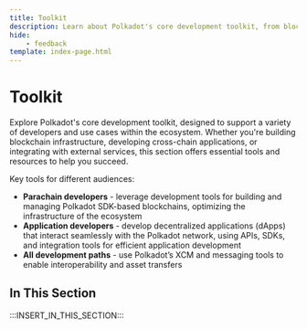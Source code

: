 ```yaml
---
title: Toolkit
description: Learn about Polkadot's core development toolkit, from blockchain construction tools to API libraries and cross-chain messaging capabilities.
hide: 
    - feedback
template: index-page.html
---
```


# Toolkit

Explore Polkadot's core development toolkit, designed to support a variety of developers and use cases within the ecosystem. Whether you're building blockchain infrastructure, developing cross-chain applications, or integrating with external services, this section offers essential tools and resources to help you succeed.

Key tools for different audiences:

- **Parachain developers** - leverage development tools for building and managing Polkadot SDK-based blockchains, optimizing the infrastructure of the ecosystem
- **Application developers** - develop decentralized applications (dApps) that interact seamlessly with the Polkadot network, using APIs, SDKs, and integration tools for efficient application development
- **All development paths** - use Polkadot’s XCM and messaging tools to enable interoperability and asset transfers

## In This Section

:::INSERT_IN_THIS_SECTION:::